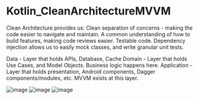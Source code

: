 # Kotlin_CleanArchitectureMVVM

Clean Architecture provides us:
Clean separation of concerns - making the code easier to navigate and maintain.
A common understanding of how to build features, making code reviews easier.
Testable code. Dependency injection allows us to easily mock classes, and write granular unit tests.


Data - Layer that holds APIs, Database, Cache
Domain - Layer that holds Use Cases, and Model Objects. Business logic happens here.
Application - Layer that holds presentation, Android components, Dagger components/modules, etc. MVVM exists at this layer.

![image](https://user-images.githubusercontent.com/39657409/67218473-0cba4c00-f444-11e9-8174-f8b92e99bdd8.png)
![image](https://user-images.githubusercontent.com/39657409/67218502-18a60e00-f444-11e9-87ab-13dab0dbe284.png)
![image](https://user-images.githubusercontent.com/39657409/67218526-2360a300-f444-11e9-83b7-5e23d090a0f8.png)


